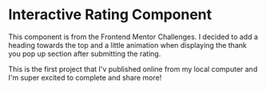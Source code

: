 # Interactive Rating Component
This component is from the Frontend Mentor Challenges. I decided to add
a heading towards the top and a little animation when displaying the
thank you pop up section after submitting the rating.

This is the first project that I'v published online from my local
computer and I'm super excited to complete and share more!